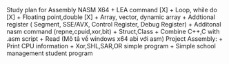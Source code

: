 Study plan for Assembly NASM X64
    + LEA command [X]
    + Loop, while do [X] 
    + Floating point,double [X]
    + Array, vector, dynamic array
    + Addtional register ( Segment, SSE/AVX, Control Register, Debug Register)
    + Additonal nasm command (repne,cpuid,xor,bit)
    + Struct,Class
    + Combine C++,C with .asm script
    + Read (Mô tả về windows x64 abi với asm)
Project Assembly:
    + Print CPU information
    + Xor,SHL,SAR,OR simple program
    + Simple school management student program